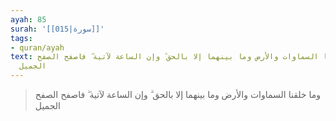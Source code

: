 ```yaml
---
ayah: 85
surah: '[[015|سورة]]'
tags:
- quran/ayah
text: وما خلقنا السماوات والأرض وما بينهما إلا بالحق ۗ وإن الساعة لآتية ۖ فاصفح الصفح
  الجميل
---
```

> وما خلقنا السماوات والأرض وما بينهما إلا بالحق ۗ وإن الساعة لآتية ۖ فاصفح الصفح الجميل
